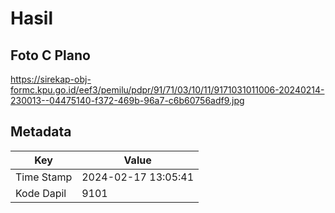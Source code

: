 # Hasil

## Foto C Plano

https://sirekap-obj-formc.kpu.go.id/eef3/pemilu/pdpr/91/71/03/10/11/9171031011006-20240214-230013--04475140-f372-469b-96a7-c6b60756adf9.jpg


## Metadata

| Key        | Value               |
| ---------- | ------------------- |
| Time Stamp | 2024-02-17 13:05:41 |
| Kode Dapil | 9101                |



